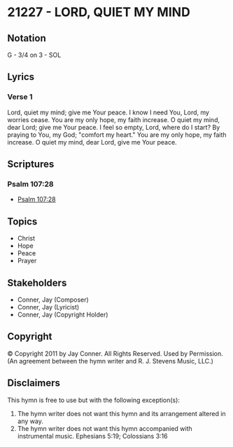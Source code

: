 # 21227 - LORD, QUIET MY MIND

## Notation

G - 3/4 on 3 - SOL

## Lyrics

### Verse 1

Lord, quiet my mind; give me Your peace. I know I need You, Lord, my worries cease. You are my only hope, my faith increase. O quiet my mind, dear Lord; give me Your peace. I feel so empty, Lord, where do I start? By praying to You, my God; "comfort my heart." You are my only hope, my faith increase. O quiet my mind, dear Lord, give me Your peace.


## Scriptures

### Psalm 107:28

- [Psalm 107:28](https://www.biblegateway.com/passage/?search=Psalm%20107%3A28)


## Topics

- Christ
- Hope
- Peace
- Prayer

## Stakeholders

- Conner, Jay (Composer)
- Conner, Jay (Lyricist)
- Conner, Jay (Copyright Holder)

## Copyright

© Copyright 2011 by Jay Conner. All Rights Reserved. Used by Permission.
(An agreement between the hymn writer and R. J. Stevens Music, LLC.)

## Disclaimers

This hymn is free to use but with the following exception(s):
1. The hymn writer does not want this hymn and its arrangement altered in any way.
2. The hymn writer does not want this hymn accompanied with instrumental music.
Ephesians 5:19; Colossians 3:16

